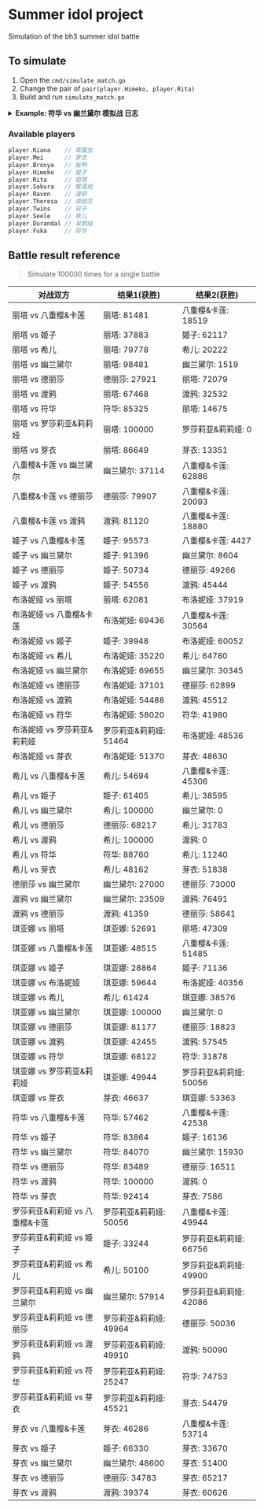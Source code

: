 # Summer idol project

Simulation of the bh3 summer idol battle

## To simulate

1. Open the `cmd/simulate_match.go`
2. Change the pair of `pair(player.Himeko, player.Rita)`
3. Build and run `simulate_match.go`

<details><summary><strong>Example: 符华 vs 幽兰黛尔 模拟战 日志</strong></summary>
<pre>
===== 比赛开始 =====
===== 回合 1 开始 =====
符华 普攻 造成 17 点元素伤害
幽兰黛尔 当前剩余 83 HP
幽兰黛尔 的攻击上升了 3 点
幽兰黛尔 普攻 造成 7 点伤害
符华 当前剩余 93 HP
===== 回合 1 结束 =====
===== 回合 2 开始 =====
符华 普攻 造成 17 点元素伤害
幽兰黛尔 当前剩余 66 HP
幽兰黛尔 的攻击上升了 3 点
幽兰黛尔 普攻 造成 10 点伤害
符华 当前剩余 83 HP
===== 回合 2 结束 =====
===== 回合 3 开始 =====
符华 发动技能 形之笔墨! 造成 18 点元素伤害
幽兰黛尔 当前剩余 48 HP
幽兰黛尔 的命中率下降了 25 点
幽兰黛尔 的攻击上升了 3 点
幽兰黛尔 普攻 造成 13 点伤害
符华 当前剩余 70 HP
===== 回合 3 结束 =====
===== 回合 4 开始 =====
符华 普攻 造成 17 点元素伤害
幽兰黛尔 当前剩余 31 HP
幽兰黛尔 的攻击上升了 3 点
幽兰黛尔 普攻 造成 16 点伤害
符华 避开了 幽兰黛尔 的 16 点伤害
===== 回合 4 结束 =====
===== 回合 5 开始 =====
符华 普攻 造成 17 点元素伤害
幽兰黛尔 当前剩余 14 HP
幽兰黛尔 的攻击上升了 3 点
幽兰黛尔 普攻 造成 19 点伤害
符华 当前剩余 51 HP
===== 回合 5 结束 =====
===== 回合 6 开始 =====
符华 发动技能 形之笔墨! 造成 18 点元素伤害
幽兰黛尔 触发弹反! 免疫伤害并返还 15 点伤害
符华 避开了 幽兰黛尔 的 15 点伤害
幽兰黛尔 触发弹反! 免疫对方对己方命中率的影响
幽兰黛尔 的攻击上升了 3 点
幽兰黛尔 普攻 造成 22 点伤害
符华 当前剩余 29 HP
===== 回合 6 结束 =====
===== 回合 7 开始 =====
符华 普攻 造成 17 点元素伤害
幽兰黛尔 当前剩余 -3 HP
幽兰黛尔 死亡
符华 Wins !

Process finished with exit code 0
</pre></details>

### Available players
```go
player.Kiana    // 草履虫
player.Mei      // 芽衣
player.Bronya   // 板鸭
player.Himeko   // 姬子
player.Rita     // 丽塔
player.Sakura   // 樱莲组
player.Raven    // 渡鸦
player.Theresa  // 德丽莎
player.Twins    // 双子
player.Seele    // 希儿
player.Durandal // 呆鹅组
player.Fuka     // 符华
```

## Battle result reference 
> Simulate 100000 times for a single battle

| 对战双方                       | 结果1(获胜)            | 结果2(获胜)            |
|--------------------------------|------------------------|------------------------|
| 丽塔 vs 八重樱&卡莲            | 丽塔: 81481            | 八重樱&卡莲: 18519     |
| 丽塔 vs 姬子                   | 丽塔: 37883            | 姬子: 62117            |
| 丽塔 vs 希儿                   | 丽塔: 79778            | 希儿: 20222            |
| 丽塔 vs 幽兰黛尔               | 丽塔: 98481            | 幽兰黛尔: 1519         |
| 丽塔 vs 德丽莎                 | 德丽莎: 27921          | 丽塔: 72079            |
| 丽塔 vs 渡鸦                   | 丽塔: 67468            | 渡鸦: 32532            |
| 丽塔 vs 符华                   | 符华: 85325            | 丽塔: 14675            |
| 丽塔 vs 罗莎莉亚&莉莉娅        | 丽塔: 100000           | 罗莎莉亚&莉莉娅: 0     |
| 丽塔 vs 芽衣                   | 丽塔: 86649            | 芽衣: 13351            |
| 八重樱&卡莲 vs 幽兰黛尔        | 幽兰黛尔: 37114        | 八重樱&卡莲: 62886     |
| 八重樱&卡莲 vs 德丽莎          | 德丽莎: 79907          | 八重樱&卡莲: 20093     |
| 八重樱&卡莲 vs 渡鸦            | 渡鸦: 81120            | 八重樱&卡莲: 18880     |
| 姬子 vs 八重樱&卡莲            | 姬子: 95573            | 八重樱&卡莲: 4427      |
| 姬子 vs 幽兰黛尔               | 姬子: 91396            | 幽兰黛尔: 8604         |
| 姬子 vs 德丽莎                 | 姬子: 50734            | 德丽莎: 49266          |
| 姬子 vs 渡鸦                   | 姬子: 54556            | 渡鸦: 45444            |
| 布洛妮娅 vs 丽塔               | 丽塔: 62081            | 布洛妮娅: 37919        |
| 布洛妮娅 vs 八重樱&卡莲        | 布洛妮娅: 69436        | 八重樱&卡莲: 30564     |
| 布洛妮娅 vs 姬子               | 姬子: 39948            | 布洛妮娅: 60052        |
| 布洛妮娅 vs 希儿               | 布洛妮娅: 35220        | 希儿: 64780            |
| 布洛妮娅 vs 幽兰黛尔           | 布洛妮娅: 69655        | 幽兰黛尔: 30345        |
| 布洛妮娅 vs 德丽莎             | 布洛妮娅: 37101        | 德丽莎: 62899          |
| 布洛妮娅 vs 渡鸦               | 布洛妮娅: 54488        | 渡鸦: 45512            |
| 布洛妮娅 vs 符华               | 布洛妮娅: 58020        | 符华: 41980            |
| 布洛妮娅 vs 罗莎莉亚&莉莉娅    | 罗莎莉亚&莉莉娅: 51464 | 布洛妮娅: 48536        |
| 布洛妮娅 vs 芽衣               | 布洛妮娅: 51370        | 芽衣: 48630            |
| 希儿 vs 八重樱&卡莲            | 希儿: 54694            | 八重樱&卡莲: 45306     |
| 希儿 vs 姬子                   | 姬子: 61405            | 希儿: 38595            |
| 希儿 vs 幽兰黛尔               | 希儿: 100000           | 幽兰黛尔: 0            |
| 希儿 vs 德丽莎                 | 德丽莎: 68217          | 希儿: 31783            |
| 希儿 vs 渡鸦                   | 希儿: 100000           | 渡鸦: 0                |
| 希儿 vs 符华                   | 符华: 88760            | 希儿: 11240            |
| 希儿 vs 芽衣                   | 希儿: 48162            | 芽衣: 51838            |
| 德丽莎 vs 幽兰黛尔             | 幽兰黛尔: 27000        | 德丽莎: 73000          |
| 渡鸦 vs 幽兰黛尔               | 幽兰黛尔: 23509        | 渡鸦: 76491            |
| 渡鸦 vs 德丽莎                 | 渡鸦: 41359            | 德丽莎: 58641          |
| 琪亚娜 vs 丽塔                 | 琪亚娜: 52691          | 丽塔: 47309            |
| 琪亚娜 vs 八重樱&卡莲          | 琪亚娜: 48515          | 八重樱&卡莲: 51485     |
| 琪亚娜 vs 姬子                 | 琪亚娜: 28864          | 姬子: 71136            |
| 琪亚娜 vs 布洛妮娅             | 琪亚娜: 59644          | 布洛妮娅: 40356        |
| 琪亚娜 vs 希儿                 | 希儿: 61424            | 琪亚娜: 38576          |
| 琪亚娜 vs 幽兰黛尔             | 琪亚娜: 100000         | 幽兰黛尔: 0            |
| 琪亚娜 vs 德丽莎               | 琪亚娜: 81177          | 德丽莎: 18823          |
| 琪亚娜 vs 渡鸦                 | 琪亚娜: 42455          | 渡鸦: 57545            |
| 琪亚娜 vs 符华                 | 琪亚娜: 68122          | 符华: 31878            |
| 琪亚娜 vs 罗莎莉亚&莉莉娅      | 琪亚娜: 49944          | 罗莎莉亚&莉莉娅: 50056 |
| 琪亚娜 vs 芽衣                 | 芽衣: 46637            | 琪亚娜: 53363          |
| 符华 vs 八重樱&卡莲            | 符华: 57462            | 八重樱&卡莲: 42538     |
| 符华 vs 姬子                   | 符华: 83864            | 姬子: 16136            |
| 符华 vs 幽兰黛尔               | 符华: 84070            | 幽兰黛尔: 15930        |
| 符华 vs 德丽莎                 | 符华: 83489            | 德丽莎: 16511          |
| 符华 vs 渡鸦                   | 符华: 100000           | 渡鸦: 0                |
| 符华 vs 芽衣                   | 符华: 92414            | 芽衣: 7586             |
| 罗莎莉亚&莉莉娅 vs 八重樱&卡莲 | 罗莎莉亚&莉莉娅: 50056 | 八重樱&卡莲: 49944     |
| 罗莎莉亚&莉莉娅 vs 姬子        | 姬子: 33244            | 罗莎莉亚&莉莉娅: 66756 |
| 罗莎莉亚&莉莉娅 vs 希儿        | 希儿: 50100            | 罗莎莉亚&莉莉娅: 49900 |
| 罗莎莉亚&莉莉娅 vs 幽兰黛尔    | 幽兰黛尔: 57914        | 罗莎莉亚&莉莉娅: 42086 |
| 罗莎莉亚&莉莉娅 vs 德丽莎      | 罗莎莉亚&莉莉娅: 49964 | 德丽莎: 50036          |
| 罗莎莉亚&莉莉娅 vs 渡鸦        | 罗莎莉亚&莉莉娅: 49910 | 渡鸦: 50090            |
| 罗莎莉亚&莉莉娅 vs 符华        | 罗莎莉亚&莉莉娅: 25247 | 符华: 74753            |
| 罗莎莉亚&莉莉娅 vs 芽衣        | 罗莎莉亚&莉莉娅: 45521 | 芽衣: 54479            |
| 芽衣 vs 八重樱&卡莲            | 芽衣: 46286            | 八重樱&卡莲: 53714     |
| 芽衣 vs 姬子                   | 姬子: 66330            | 芽衣: 33670            |
| 芽衣 vs 幽兰黛尔               | 幽兰黛尔: 48600        | 芽衣: 51400            |
| 芽衣 vs 德丽莎                 | 德丽莎: 34783          | 芽衣: 65217            |
| 芽衣 vs 渡鸦                   | 渡鸦: 39374            | 芽衣: 60626            |

